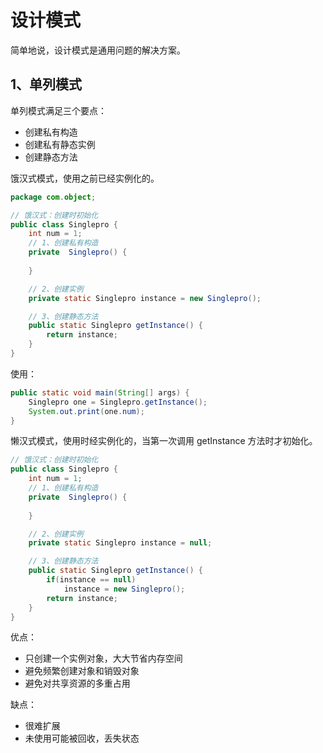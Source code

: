 # 设计模式

简单地说，设计模式是通用问题的解决方案。

## 1、单列模式

单列模式满足三个要点：
- 创建私有构造
- 创建私有静态实例
- 创建静态方法  


饿汉式模式，使用之前已经实例化的。 

```java
package com.object;

// 饿汉式：创建时初始化
public class Singlepro {
    int num = 1;
    // 1、创建私有构造
    private  Singlepro() {
        
    }

    // 2、创建实例
    private static Singlepro instance = new Singlepro();

    // 3、创建静态方法
    public static Singlepro getInstance() {
        return instance;
    }
}

```

使用：

```java
public static void main(String[] args) {
    Singlepro one = Singlepro.getInstance();
    System.out.print(one.num);
}
```

懒汉式模式，使用时经实例化的，当第一次调用 getInstance 方法时才初始化。

```java
// 饿汉式：创建时初始化
public class Singlepro {
    int num = 1;
    // 1、创建私有构造
    private  Singlepro() {
        
    }

    // 2、创建实例
    private static Singlepro instance = null;

    // 3、创建静态方法
    public static Singlepro getInstance() {
        if(instance == null)
            instance = new Singlepro();
        return instance;
    }
}
```

优点：

- 只创建一个实例对象，大大节省内存空间
- 避免频繁创建对象和销毁对象
- 避免对共享资源的多重占用

缺点：
- 很难扩展
- 未使用可能被回收，丢失状态